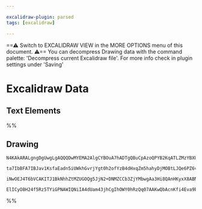 ```yaml
---

excalidraw-plugin: parsed
tags: [excalidraw]

---
```

==⚠  Switch to EXCALIDRAW VIEW in the MORE OPTIONS menu of this document. ⚠== You can decompress Drawing data with the command palette: 'Decompress current Excalidraw file'. For more info check in plugin settings under 'Saving'


# Excalidraw Data
## Text Elements
%%
## Drawing
```compressed-json
N4KAkARALgngDgUwgLgAQQQDwMYEMA2AlgCYBOuA7hADTgQBuCpAzoQPYB2KqATLZMzYBXUtiRoIACyhQ4zZAHoFAc0JRJQgEYA6bGwC2CgF7N6hbEcK4OCtptbErHALRY8RMpWdx8Q1TdIEfARcZgRmBShcZQUebQAWbQBGGjoghH0EDihmbgBtAF1+CFw4OABlKKhxVFAwSHUMmohiXFIAa1T6hkIECgAhXGx25VJhDmIAYTZ8NlJuCABiADNV

ta7IbBFA7IBJav1KsfaEadn5iUWkhGvrjYgt0h2ofYzB4dHxqZm5hahyDjMOBtLJQe6PZ6vfQAMUI+HwlRgwQWgg84O2oKhRzYJwA6iR1Nw+OBNhi9gdsSdEciJKiSOinpiDgAlYTKSQccK5NBJfikxnkjIAeWB2DUMG4SQADFK+Q8yS8DtDOFBobh9HCJWgAKxyiFMjLK7LlQhGGo8WUk+UCxUZAAqWCgAEEiMouBJgsswXqFVioqRnU82BRJCF

iNwOEJ4T6bVCAKITJ1BkNhhZtMZUGOQg5JjN2+DNMZCCb3ZjYMbwgAa3Hi8QAnHKyxX8ABNGsADgAbHKjGwDNw6t16AQhDUkiSAL5Zg36VnF4ic5jc9BFkty0YkE1momW7ob4iVBBwbi6q37gCybGICATuE0wXDaGWBDC69IJDOvzQg8g/Rmj/QRZJjrYDgI2SBmQQZQozaBZFjjAARRDEIgSdp2Nf4cQQEUoHYQEIyjfA5WWchMkgiYmEIDhlAH

ElICyO8H24f5Rz5TYiGPNAWIQNiIA4dUam43jhCgIhOWY0hRzQq07AAKwQbAcnKfi4Eva9b3vBAAOffBXytIZcMYO0+3wWj6gaAsUXSRS8PA+VmCgAx80QAjozoiBZmGLTuB0vTzI80JnRsoyTNc/BJ3AKc6GWOFwgHCcQAnIA==
```
%%